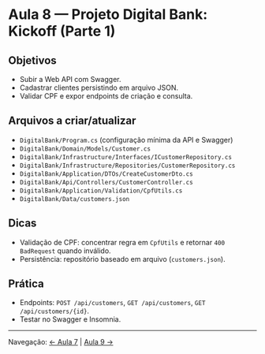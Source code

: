 # Aula 8 — Projeto Digital Bank: Kickoff (Parte 1)

## Objetivos
- Subir a Web API com Swagger.
- Cadastrar clientes persistindo em arquivo JSON.
- Validar CPF e expor endpoints de criação e consulta.

## Arquivos a criar/atualizar
- `DigitalBank/Program.cs` (configuração mínima da API e Swagger)
- `DigitalBank/Domain/Models/Customer.cs`
- `DigitalBank/Infrastructure/Interfaces/ICustomerRepository.cs`
- `DigitalBank/Infrastructure/Repositories/CustomerRepository.cs`
- `DigitalBank/Application/DTOs/CreateCustomerDto.cs`
- `DigitalBank/Api/Controllers/CustomerController.cs`
- `DigitalBank/Application/Validation/CpfUtils.cs`
- `DigitalBank/Data/customers.json`

## Dicas
- Validação de CPF: concentrar regra em `CpfUtils` e retornar `400 BadRequest` quando inválido.
- Persistência: repositório baseado em arquivo (`customers.json`).

## Prática
- Endpoints: `POST /api/customers`, `GET /api/customers`, `GET /api/customers/{id}`.
- Testar no Swagger e Insomnia.

---
Navegação: [← Aula 7](Aula-7.md) | [Aula 9 →](Aula-9.md)
